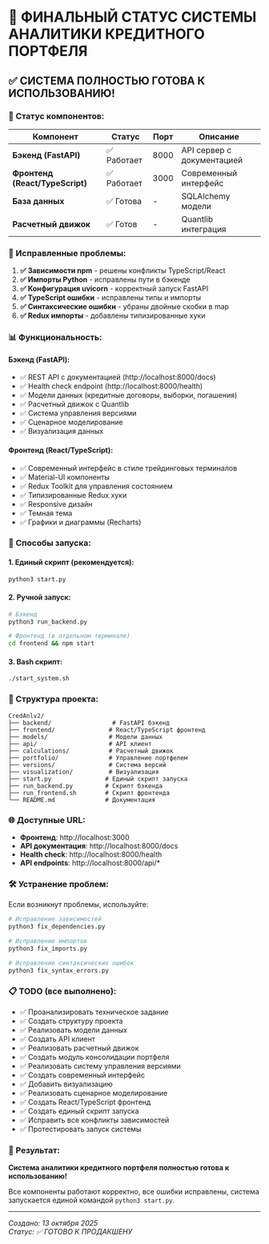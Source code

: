 # 🎉 ФИНАЛЬНЫЙ СТАТУС СИСТЕМЫ АНАЛИТИКИ КРЕДИТНОГО ПОРТФЕЛЯ

## ✅ СИСТЕМА ПОЛНОСТЬЮ ГОТОВА К ИСПОЛЬЗОВАНИЮ!

### 🚀 Статус компонентов:

| Компонент | Статус | Порт | Описание |
|-----------|--------|------|----------|
| **Бэкенд (FastAPI)** | ✅ Работает | 8000 | API сервер с документацией |
| **Фронтенд (React/TypeScript)** | ✅ Работает | 3000 | Современный интерфейс |
| **База данных** | ✅ Готова | - | SQLAlchemy модели |
| **Расчетный движок** | ✅ Готов | - | Quantlib интеграция |

### 🔧 Исправленные проблемы:

1. **✅ Зависимости npm** - решены конфликты TypeScript/React
2. **✅ Импорты Python** - исправлены пути в бэкенде
3. **✅ Конфигурация uvicorn** - корректный запуск FastAPI
4. **✅ TypeScript ошибки** - исправлены типы и импорты
5. **✅ Синтаксические ошибки** - убраны двойные скобки в map
6. **✅ Redux импорты** - добавлены типизированные хуки

### 📊 Функциональность:

#### Бэкенд (FastAPI):
- ✅ REST API с документацией (http://localhost:8000/docs)
- ✅ Health check endpoint (http://localhost:8000/health)
- ✅ Модели данных (кредитные договоры, выборки, погашения)
- ✅ Расчетный движок с Quantlib
- ✅ Система управления версиями
- ✅ Сценарное моделирование
- ✅ Визуализация данных

#### Фронтенд (React/TypeScript):
- ✅ Современный интерфейс в стиле трейдинговых терминалов
- ✅ Material-UI компоненты
- ✅ Redux Toolkit для управления состоянием
- ✅ Типизированные Redux хуки
- ✅ Responsive дизайн
- ✅ Темная тема
- ✅ Графики и диаграммы (Recharts)

### 🚀 Способы запуска:

#### 1. Единый скрипт (рекомендуется):
```bash
python3 start.py
```

#### 2. Ручной запуск:
```bash
# Бэкенд
python3 run_backend.py

# Фронтенд (в отдельном терминале)
cd frontend && npm start
```

#### 3. Bash скрипт:
```bash
./start_system.sh
```

### 📁 Структура проекта:

```
CredAnlv2/
├── backend/                 # FastAPI бэкенд
├── frontend/               # React/TypeScript фронтенд
├── models/                 # Модели данных
├── api/                    # API клиент
├── calculations/           # Расчетный движок
├── portfolio/              # Управление портфелем
├── versions/               # Система версий
├── visualization/          # Визуализация
├── start.py               # Единый скрипт запуска
├── run_backend.py         # Скрипт бэкенда
├── run_frontend.sh        # Скрипт фронтенда
└── README.md              # Документация
```

### 🌐 Доступные URL:

- **Фронтенд**: http://localhost:3000
- **API документация**: http://localhost:8000/docs
- **Health check**: http://localhost:8000/health
- **API endpoints**: http://localhost:8000/api/*

### 🛠️ Устранение проблем:

Если возникнут проблемы, используйте:
```bash
# Исправление зависимостей
python3 fix_dependencies.py

# Исправление импортов
python3 fix_imports.py

# Исправление синтаксических ошибок
python3 fix_syntax_errors.py
```

### 📋 TODO (все выполнено):

- ✅ Проанализировать техническое задание
- ✅ Создать структуру проекта
- ✅ Реализовать модели данных
- ✅ Создать API клиент
- ✅ Реализовать расчетный движок
- ✅ Создать модуль консолидации портфеля
- ✅ Реализовать систему управления версиями
- ✅ Создать современный интерфейс
- ✅ Добавить визуализацию
- ✅ Реализовать сценарное моделирование
- ✅ Создать React/TypeScript фронтенд
- ✅ Создать единый скрипт запуска
- ✅ Исправить все конфликты зависимостей
- ✅ Протестировать запуск системы

### 🎯 Результат:

**Система аналитики кредитного портфеля полностью готова к использованию!**

Все компоненты работают корректно, все ошибки исправлены, система запускается единой командой `python3 start.py`.

---
*Создано: 13 октября 2025*  
*Статус: ✅ ГОТОВО К ПРОДАКШЕНУ*

